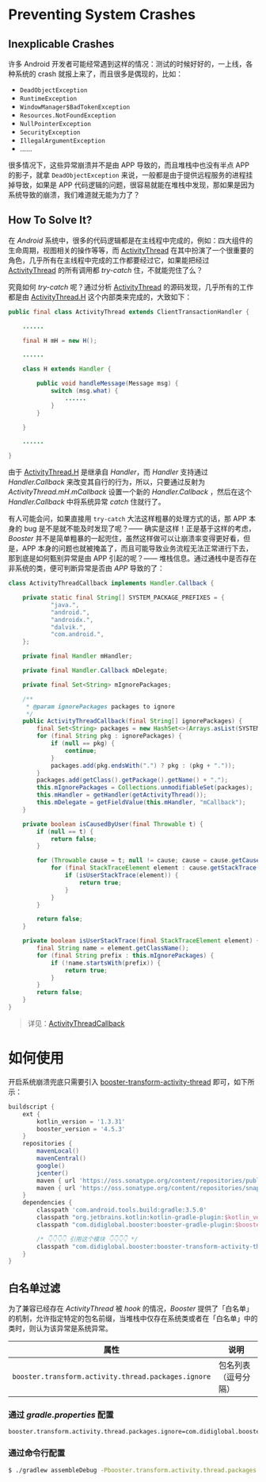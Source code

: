 # Preventing System Crashes

## Inexplicable Crashes

许多 Android 开发者可能经常遇到这样的情况：测试的时候好好的，一上线，各种系统的 crash 就报上来了，而且很多是偶现的，比如：

- `DeadObjectException`
- `RuntimeException`
- `WindowManager$BadTokenException`
- `Resources.NotFoundException`
- `NullPointerException`
- `SecurityException`
- `IllegalArgumentException`
- ......

很多情况下，这些异常崩溃并不是由 APP 导致的，而且堆栈中也没有半点 APP 的影子，就拿 `DeadObjectException` 来说，一般都是由于提供远程服务的进程挂掉导致，如果是 APP 代码逻辑的问题，很容易就能在堆栈中发现，那如果是因为系统导致的崩溃，我们难道就无能为力了？

## How To Solve It?

在 *Android* 系统中，很多的代码逻辑都是在主线程中完成的，例如：四大组件的生命周期，视图相关的操作等等，而 [ActivityThread](https://android.googlesource.com/platform/frameworks/base/+/master/core/java/android/app/ActivityThread.java) 在其中扮演了一个很重要的角色，几乎所有在主线程中完成的工作都要经过它，如果能把经过 [ActivityThread](https://android.googlesource.com/platform/frameworks/base/+/master/core/java/android/app/ActivityThread.java) 的所有调用都 *try-catch* 住，不就能兜住了么？

究竟如何 *try-catch* 呢？通过分析 [ActivityThread](https://android.googlesource.com/platform/frameworks/base/+/master/core/java/android/app/ActivityThread.java) 的源码发现，几乎所有的工作都是由 [ActivityThread.H](https://android.googlesource.com/platform/frameworks/base/+/master/core/java/android/app/ActivityThread.java#1764) 这个内部类来完成的，大致如下：

```java
public final class ActivityThread extends ClientTransactionHandler {

    ......

    final H mH = new H();

    ......

    class H extends Handler {

        public void handleMessage(Message msg) {
            switch (msg.what) {
                ......
            }
        }

    }

    ......

}
```

由于 [ActivityThread.H](https://android.googlesource.com/platform/frameworks/base/+/master/core/java/android/app/ActivityThread.java#1764) 是继承自 *Handler*，而 *Handler* 支持通过 *Handler.Callback* 来改变其自行的行为，所以，只要通过反射为 *ActivityThread.mH.mCallback* 设置一个新的 *Handler.Callback* ，然后在这个 *Handler.Callback* 中将系统异常 *catch* 住就行了。

有人可能会问，如果直接用 `try-catch` 大法这样粗暴的处理方式的话，那 APP 本身的 bug 是不是就不能及时发现了呢？—— 确实是这样！正是基于这样的考虑，*Booster* 并不是简单粗暴的一起兜住，虽然这样做可以让崩溃率变得更好看，但是，APP 本身的问题也就被掩盖了，而且可能导致业务流程无法正常进行下去，那到底是如何甄别异常是由 APP 引起的呢？—— 堆栈信息。通过通栈中是否存在非系统的类，便可判断异常是否由 *APP* 导致的了：

```java
class ActivityThreadCallback implements Handler.Callback {

    private static final String[] SYSTEM_PACKAGE_PREFIXES = {
            "java.",
            "android.",
            "androidx.",
            "dalvik.",
            "com.android.",
    };

    private final Handler mHandler;

    private final Handler.Callback mDelegate;

    private final Set<String> mIgnorePackages;

    /**
     * @param ignorePackages packages to ignore
     */
    public ActivityThreadCallback(final String[] ignorePackages) {
        final Set<String> packages = new HashSet<>(Arrays.asList(SYSTEM_PACKAGE_PREFIXES));
        for (final String pkg : ignorePackages) {
            if (null == pkg) {
                continue;
            }
            packages.add(pkg.endsWith(".") ? pkg : (pkg + "."));
        }
        packages.add(getClass().getPackage().getName() + ".");
        this.mIgnorePackages = Collections.unmodifiableSet(packages);
        this.mHandler = getHandler(getActivityThread());
        this.mDelegate = getFieldValue(this.mHandler, "mCallback");
    }

    private boolean isCausedByUser(final Throwable t) {
        if (null == t) {
            return false;
        }

        for (Throwable cause = t; null != cause; cause = cause.getCause()) {
            for (final StackTraceElement element : cause.getStackTrace()) {
                if (isUserStackTrace(element)) {
                    return true;
                }
            }
        }

        return false;
    }

    private boolean isUserStackTrace(final StackTraceElement element) {
        final String name = element.getClassName();
        for (final String prefix : this.mIgnorePackages) {
            if (!name.startsWith(prefix)) {
                return true;
            }
        }
        return false;
    }
}
```

> 详见：[ActivityThreadCallback](https://github.com/didi/booster/blob/master/booster-android-instrument-activity-thread/src/main/java/com/didiglobal/booster/instrument/ActivityThreadCallback.java)

# 如何使用

开启系统崩溃兜底只需要引入 [booster-transform-activity-thread](https://github.com/didi/booster/blob/master/booster-transform-activity-thread) 即可，如下所示：


```groovy
buildscript {
    ext {
        kotlin_version = '1.3.31'
        booster_version = '4.5.3'
    }
    repositories {
        mavenLocal()
        mavenCentral()
        google()
        jcenter()
        maven { url 'https://oss.sonatype.org/content/repositories/public/' }
        maven { url 'https://oss.sonatype.org/content/repositories/snapshots/' }
    }
    dependencies {
        classpath 'com.android.tools.build:gradle:3.5.0'
        classpath "org.jetbrains.kotlin:kotlin-gradle-plugin:$kotlin_version"
        classpath "com.didiglobal.booster:booster-gradle-plugin:$booster_version"

        /* 👇👇👇👇 引用这个模块 👇👇👇👇 */
        classpath "com.didiglobal.booster:booster-transform-activity-thread:$booster_version"
    }
}
```

## 白名单过滤

为了兼容已经存在 *ActivityThread* 被 *hook* 的情况，*Booster* 提供了「白名单」的机制，允许指定特定的包名前缀，当堆栈中仅存在系统类或者在「白名单」中的类时，则认为该异常是系统异常。

| 属性                                                | 说明                |
|-----------------------------------------------------|---------------------|
| `booster.transform.activity.thread.packages.ignore` | 包名列表（逗号分隔）|

### 通过 *gradle.properties* 配置

```properties
booster.transform.activity.thread.packages.ignore=com.didiglobal.booster,io.johnsonlee.booster
```

### 通过命令行配置

```bash
$ ./gradlew assembleDebug -Pbooster.transform.activity.thread.packages.ignore=com.didiglobal.booster,io.johnsonlee.booster
```
